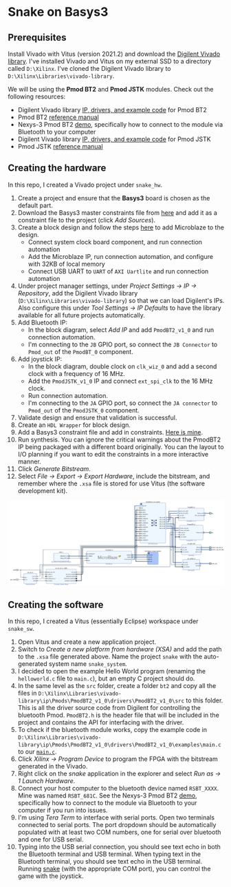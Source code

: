 # Snake on Basys3

## Prerequisites
Install Vivado with Vitus (version 2021.2) and download the [Digilent Vivado library](https://github.com/Digilent/vivado-library/). I've installed Vivado and Vitus on my external SSD to a directory called `D:\Xilinx`. I've cloned the Digilent Vivado library to `D:\Xilinx\Libraries\vivado-library`.

We will be using the __Pmod BT2__ and __Pmod JSTK__ modules. Check out the following resources:
 * Digilent Vivado library [IP, drivers, and example code](https://github.com/Digilent/vivado-library/tree/master/ip/Pmods/PmodBT2_v1_0) for Pmod BT2
 * Pmod BT2 [reference manual](https://digilent.com/reference/pmod/pmodbt2/reference-manual)
 * Nexys-3 Pmod BT2 [demo](https://digilent.com/reference/learn/programmable-logic/tutorials/nexsys-3-pmodbt2-demo/start), specifically how to connect to the module via Bluetooth to your computer
 * Digilent Vivado library [IP, drivers, and example code](https://github.com/Digilent/vivado-library/tree/master/ip/Pmods/PmodJSTK_v1_0) for Pmod JSTK
 * Pmod JSTK [reference manual](https://digilent.com/reference/pmod/pmodjstk/reference-manual)

## Creating the hardware
In this repo, I created a Vivado project under `snake_hw`.
 1. Create a project and ensure that the __Basys3__ board is chosen as the default part.
 2. Download the Basys3 master constraints file from [here](https://raw.githubusercontent.com/Digilent/Basys3/master/Projects/GPIO/src/constraints/Basys3_Master.xdc) and add it as a constraint file to the project (click _Add Sources_).
 3. Create a block design and follow the steps [here](https://digilent.com/reference/programmable-logic/guides/getting-started-with-ipi) to add Microblaze to the design.
    * Connect system clock board component, and run connection automation
    * Add the Microblaze IP, run connection automation, and configure with 32KB of local memory
    * Connect USB UART to `UART` of `AXI Uartlite` and run connection automation
 4. Under project manager settings, under _Project Settings -> IP -> Repository_, add the Digilent Vivado library (`D:\Xilinx\Libraries\vivado-library`) so that we can load Digilent's IPs. Also configure this under _Tool Settings -> IP Defaults_ to have the library available for all future projects automatically.
 5. Add Bluetooth IP:
    * In the block diagram, select _Add IP_ and add `PmodBT2_v1_0` and run connection automation.
    * I'm connecting to the `JB` GPIO port, so connect the `JB Connector` to `Pmod_out` of the `PmodBT_0` component.
 6. Add joystick IP:
    * In the block diagram, double clock on `clk_wiz_0` and add a second clock with a frequency of 16 MHz.
    * Add the `PmodJSTK_v1_0` IP and connect `ext_spi_clk` to the 16 MHz clock.
    * Run connection automation.
    * I'm connecting to the `JA` GPIO port, so connect the `JA connector` to `Pmod_out` of the `PmodJSTK_0` component.
 7. Validate design and ensure that validation is successful.
 8. Create an `HDL Wrapper` for block design.
 9. Add a Basys3 constraint file and add in constraints. [Here is mine](snake_hw/snake_hw.srcs/constrs_1/imports/Downloads/Basys3_Master.xdc).
 10. Run synthesis. You can ignore the critical warnings about the PmodBT2 IP being packaged with a different board originally. You can the layout to I/O planning if you want to edit the constraints in a more interactive manner.
 11. Click _Generate Bitstream_.
 12. Select _File -> Export -> Export Hardware_, include the bitstream, and remember where the `.xsa` file is stored for use Vitus (the software development kit).

![snake_block_diagram](snake_hw/design_1.png)

## Creating the software
In this repo, I created a Vitus (essentially Eclipse) workspace under `snake_sw`.
 1. Open Vitus and create a new application project.
 2. Switch to _Create a new platform from hardware (XSA)_ and add the path to the `.xsa` file generated above. Name the project `snake` with the auto-generated system name `snake_system`.
 3. I decided to open the example Hello World program (renaming the `helloworld.c` file to `main.c`), but an empty C project should do.
 4. In the same level as the `src` folder, create a folder `bt2` and copy all the files in `D:\Xilinx\Libraries\vivado-library\ip\Pmods\PmodBT2_v1_0\drivers\PmodBT2_v1_0\src` to this folder. This is all the driver source code from Digilent for controlling the bluetooth Pmod. `PmodBT2.h` is the header file that will be included in the project and contains the API for interfacing with the driver.
 5. To check if the bluetooth module works, copy the example code in `D:\Xilinx\Libraries\vivado-library\ip\Pmods\PmodBT2_v1_0\drivers\PmodBT2_v1_0\examples\main.c` to our [`main.c`](snake_sw/snake/src/main.c).
 6. Click _Xilinx -> Program Device_ to program the FPGA with the bitstream generated in the Vivado.
 7. Right click on the _snake_ application in the explorer and select _Run as -> 1 Launch Hardware_.
 8. Connect your host computer to the bluetooth device named `RSBT_XXXX`. Mine was named `RSBT_681C`. See the Nexys-3 Pmod BT2 [demo](https://digilent.com/reference/learn/programmable-logic/tutorials/nexsys-3-pmodbt2-demo/start), specifically how to connect to the module via Bluetooth to your computer if you run into issues.
 9. I'm using _Tera Term_ to interface with serial ports. Open two terminals connected to serial ports. The port dropdown should be automatically populated with at least two COM numbers, one for serial over bluetooth and one for USB serial.
 10. Typing into the USB serial connection, you should see text echo in both the Bluetooth terminal and USB terminal. When typing text in the Bluetooth terminal, you should see text echo in the USB terminal. Running [snake](snake_sw/pythonBluetooth.py) (with the appropriate COM port), you can control the game with the joystick.